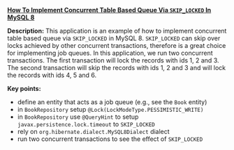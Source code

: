 **[How To Implement Concurrent Table Based Queue Via `SKIP_LOCKED` In MySQL 8](https://github.com/andreipall/Spring-Boot-JPA/tree/master/HibernateSpringBootMySqlSkipLocked)**

**Description:** This application is an example of how to implement concurrent table based queue via `SKIP_LOCKED` in MySQL 8. `SKIP_LOCKED` can skip over locks achieved by other concurrent transactions, therefore is a great choice for implementing job queues. In this application, we run two concurrent transactions. The first transaction will lock the records with ids 1, 2 and 3. The second transaction will skip the records with ids 1, 2 and 3 and will lock the records with ids 4, 5 and 6.

**Key points:**
- define an entity that acts as a job queue (e.g., see the `Book` entity)
- in `BookRepository` setup `@Lock(LockModeType.PESSIMISTIC_WRITE)`
- in `BookRepository` use `@QueryHint` to setup `javax.persistence.lock.timeout` to `SKIP_LOCKED`
- rely on `org.hibernate.dialect.MySQL8Dialect` dialect
- run two concurrent transactions to see the effect of `SKIP_LOCKED`
